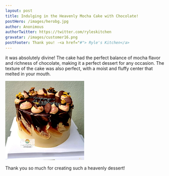 ```yaml
---
layout: post
title: Indulging in the Heavenly Mocha Cake with Chocolate!
postHero: /images/herobg.jpg
author: Anonimous
authorTwitter: https://twitter.com/ryleskitchen
gravatar: /images/customer16.png
postFooter: Thank you! -<a href="#"> Ryle's Kitchen</a>
---
```



it was absolutely divine! The cake had the perfect balance of mocha flavor and richness of chocolate, making it a perfect dessert for any occasion. The texture of the cake was also perfect, with a moist and fluffy center that melted in your mouth.

<img class="pull-left" src="/images/081622-1.png" alt="Mocka cake">

Thank you so much for creating such a heavenly dessert!